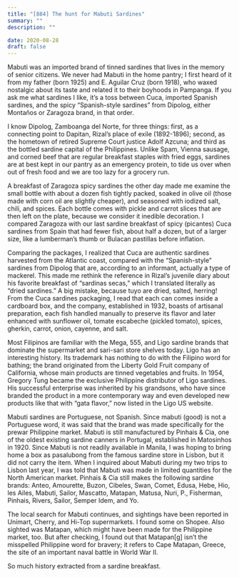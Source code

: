 ```yaml
---
title: "[884] The hunt for Mabuti Sardines"
summary: ""
description: ""

date: 2020-08-28
draft: false
---
```



Mabuti was an imported brand of tinned sardines that lives in the memory of senior citizens. We never had Mabuti in the home pantry; I first heard of it from my father (born 1925) and E. Aguilar Cruz (born 1918), who waxed nostalgic about its taste and related it to their boyhoods in Pampanga. If you ask me what sardines I like, it’s a toss between Cuca, imported Spanish sardines, and the spicy “Spanish-style sardines” from Dipolog, either Montaños or Zaragoza brand, in that order.

I know Dipolog, Zamboanga del Norte, for three things: first, as a connecting point to Dapitan, Rizal’s place of exile (1892-1896); second, as the hometown of retired Supreme Court justice Adolf Azcuna; and third as the bottled sardine capital of the Philippines. Unlike Spam, Vienna sausage, and corned beef that are regular breakfast staples with fried eggs, sardines are at best kept in our pantry as an emergency protein, to tide us over when out of fresh food and we are too lazy for a grocery run.

A breakfast of Zaragoza spicy sardines the other day made me examine the small bottle with about a dozen fish tightly packed, soaked in olive oil (those made with corn oil are slightly cheaper), and seasoned with iodized salt, chili, and spices. Each bottle comes with pickle and carrot slices that are then left on the plate, because we consider it inedible decoration. I compared Zaragoza with our last sardine breakfast of spicy (picantes) Cuca sardines from Spain that had fewer fish, about half a dozen, but of a larger size, like a lumberman’s thumb or Bulacan pastillas before inflation.

Comparing the packages, I realized that Cuca are authentic sardines harvested from the Atlantic coast, compared with the “Spanish-style” sardines from Dipolog that are, according to an informant, actually a type of mackerel. This made me rethink the reference in Rizal’s juvenile diary about his favorite breakfast of “sardinas secas,” which I translated literally as “dried sardines.” A big mistake, because tuyo are dried, salted, herring! From the Cuca sardines packaging, I read that each can comes inside a cardboard box, and the company, established in 1932, boasts of artisanal preparation, each fish handled manually to preserve its flavor and later enhanced with sunflower oil, tomate escabeche (pickled tomato), spices, gherkin, carrot, onion, cayenne, and salt.

Most Filipinos are familiar with the Mega, 555, and Ligo sardine brands that dominate the supermarket and sari-sari store shelves today. Ligo has an interesting history. Its trademark has nothing to do with the Filipino word for bathing; the brand originated from the Liberty Gold Fruit company of California, whose main products are tinned vegetables and fruits. In 1954, Gregory Tung became the exclusive Philippine distributor of Ligo sardines. His successful enterprise was inherited by his grandsons, who have since branded the product in a more contemporary way and even developed new products like that with “gata flavor,” now listed in the Ligo US website.

Mabuti sardines are Portuguese, not Spanish. Since mabuti (good) is not a Portuguese word, it was said that the brand was made specifically for the prewar Philippine market. Mabuti is still manufactured by Pinhais & Cia, one of the oldest existing sardine canners in Portugal, established in Matosinhos in 1920. Since Mabuti is not readily available in Manila, I was hoping to bring home a box as pasalubong from the famous sardine store in Lisbon, but it did not carry the item. When I inquired about Mabuti during my two trips to Lisbon last year, I was told that Mabuti was made in limited quantities for the North American market. Pinhais & Cia still makes the following sardine brands: Anteo, Amourette, Buzon, Cibeles, Swan, Comet, Edusa, Hebe, Hio, les Ailes, Mabuti, Sailor, Mascatto, Matapan, Matusa, Nuri, P., Fisherman, Pinhais, Rivers, Sailor, Semper Idem, and Yo.

The local search for Mabuti continues, and sightings have been reported in Unimart, Cherry, and Hi-Top supermarkets. I found some on Shopee. Also sighted was Matapan, which might have been made for the Philippine market, too. But after checking, I found out that Matapan[g] isn’t the misspelled Philippine word for bravery; it refers to Cape Matapan, Greece, the site of an important naval battle in World War II.

So much history extracted from a sardine breakfast.
